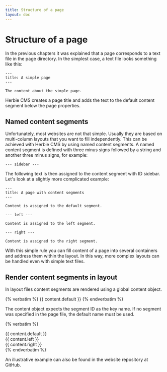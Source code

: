 ```yaml
---
title: Structure of a page
layout: doc
---
```


# Structure of a page

In the previous chapters it was explained that a page corresponds to a text file in the page directory.
In the simplest case, a text file looks something like this:

    ---
    title: A simple page
    ---

    The content about the simple page.

Herbie CMS creates a page title and adds the text to the default content segment below the page properties.


## Named content segments

Unfortunately, most websites are not that simple.
Usually they are based on multi-column layouts that you want to fill independently.
This can be achieved with Herbie CMS by using named content segments.
A named content segment is defined with three minus signs followed by a string and another three minus signs, for example:

    --- sidebar ---

The following text is then assigned to the content segment with ID sidebar.
Let's look at a slightly more complicated example:

    ---
    title: A page with content segments
    ---

    Content is assigned to the default segment.

    --- left ---

    Content is assigned to the left segment.

    --- right ---

    Content is assigned to the right segment.


With this simple rule you can fill content of a page into several containers and address them within the layout.
In this way, more complex layouts can be handled even with simple text files.


## Render content segments in layout

In layout files content segments are rendered using a global content object.

{% verbatim %}
    {{ content.default }}
{% endverbatim %}

The content object expects the segment ID as the key name.
If no segment was specified in the page file, the default name must be used.

{% verbatim %}
    <body>
        <div class="segment-default">
            {{ content.default }}
        </div>
        <div class="segment-left">
            {{ content.left }}
        </div>
        <div class="segment-right">
            {{ content.right }}
        </div>
    </body>
{% endverbatim %}

An illustrative example can also be found in the website repository at GitHub.
